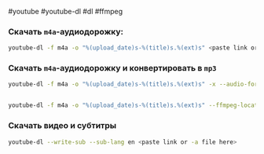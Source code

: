#youtube #youtube-dl #dl #ffmpeg

### Скачать `m4a`-аудиодорожку:
```bash
youtube-dl -f m4a -o "%(upload_date)s-%(title)s.%(ext)s" <paste link or -a file here>

```

### Скачать `m4a`-аудиодорожку и конвертировать в `mp3`
```bash
youtube-dl -f m4a -o "%(upload_date)s-%(title)s.%(ext)s" -x --audio-format mp3 <paste link or -a file here>


youtube-dl -f m4a -o "%(upload_date)s-%(title)s.%(ext)s" --ffmpeg-location "C:\Program Files\ffmpeg-20191016-29dac29-win64-static\bin\ffmpeg.exe" -x --audio-format mp3 <paste link or -a file here>
```

### Скачать видео и субтитры
```bash
youtube-dl --write-sub --sub-lang en <paste link or -a file here>
```